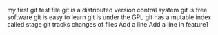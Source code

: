my first git test file
git is a distributed version contral system
git is free software
git is easy to learn
git is under the GPL
git has a mutable index called stage
git tracks changes of files
Add a line
Add a line in feature1